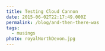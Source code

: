 ```yaml
---
title: Testing Cloud Cannon
date: 2015-06-02T22:17:49.000Z
permalink: /blog/and-then-there-was
tags:
  - musings
photo: royalNorthDevon.jpg
---
```

